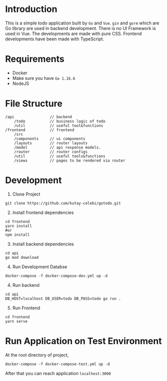 # Introduction

This is a simple todo application built by `Go` and `Vue`. `gin` and `gorm` which are Go library are used in backend development. There is
no UI Framework is used in Vue. The developments are made with pure CSS. Frontend developments have been made with TypeScript.

# Requirements

- Docker
- Make sure you have `Go 1.16.6`
- NodeJS

# File Structure

```
/api                // backend
    /todo           // business logic of todo
    /util           // useful tool&functions 
/frontend           // frontend
    /src            
    /components     // ui components
    /layouts        // router layouts
    /model          // api response models.
    /router         // router configs
    /util           // useful tools&functions
    /views          // pages to be rendered via router
```

# Development

1. Clone Project

```shell
git clone https://github.com/kutay-celebi/gotodo.git
```

2. Install frontend dependencies

``` shell
cd frontend
yarn install
#or 
npm install
```

3. Install backend dependencies

```shell
cd api
go mod download
```

4. Run Development Databse

```shell
docker-compose -f docker-compose-dev.yml up -d
```

4. Run backend

```shell
cd api
DB_HOST=localhost DB_USER=todo DB_PASS=todo go run .
```

5. Run Frontend

```shell
cd frontend
yarn serve
```






# Run Application on Test Environment

At the root directory of project,

```shell
docker-compose -f docker-compose-test.yml up -d 
```

After that you can reach application `localhost:3000`
